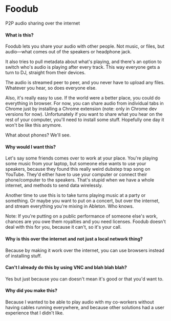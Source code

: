 Foodub
======

P2P audio sharing over the internet



#### What is this?

Foodub lets you share your audio with other people. Not music, or files, but audio—what comes out of the speakers or headphone jack.

It also tries to pull metadata about what's playing, and there's an option to switch who's audio is playing after every track. This way everyone gets a turn to DJ, straight from their devices.

The audio is streamed peer to peer, and you never have to upload any files. Whatever you hear, so does everyone else.

Also, it's really easy to use. If the world were a better place, you could do everything in browser. For now, you can share audio from individual tabs in Chrome just by installing a Chrome extension (note: only in Chrome dev versions for now). Unfortunately if you want to share what you hear on the rest of your computer, you'll need to install some stuff. Hopefully one day it won't be like this anymore.

What about phones? We'll see.

#### Why would I want this?

Let's say some friends comes over to work at your place. You're playing some music from your laptop, but someone else wants to use your speakers, because they found this really weird dubstep trap song on YouTube. They'd either have to use your computer or connect their phone/computer to the speakers. That's stupid when we have a whole internet, and methods to send data wirelessly.

Another time to use this is to take turns playing music at a party or something. Or maybe you want to put on a concert, but over the internet, and stream everything you're mixing in Ableton. Who knows.

Note: If you're putting on a public performance of someone else's work, chances are you owe them royalties and you need licenses. Foodub doesn't deal with this for you, because it can't, so it's your call.

#### Why is this over the internet and not just a local network thing?

Because by making it work over the internet, you can use browsers instead of installing stuff.

#### Can't I already do this by using VNC and blah blah blah?

Yes but just because you can doesn't mean it's good or that you'd want to.

#### Why did you make this?

Because I wanted to be able to play audio with my co-workers without having cables running everywhere, and because other solutions had a user experience that I didn't like.
